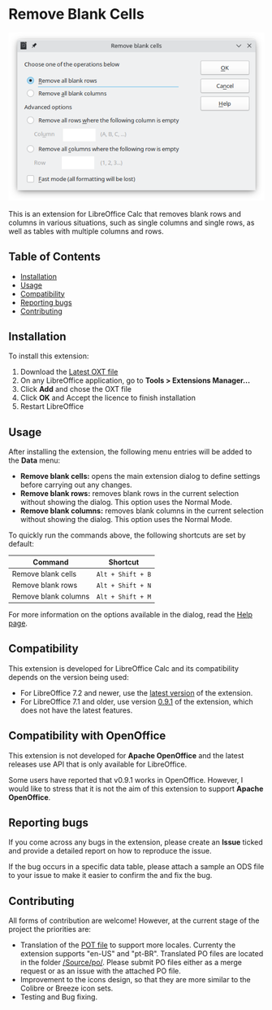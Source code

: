# Remove Blank Cells

![](Documentation/RB_MainDialog.png)

This is an extension for LibreOffice Calc that removes blank rows and columns in various situations, such as single columns and single rows, as well as tables with multiple columns and rows.

## Table of Contents

 * [Installation](#installation)
 * [Usage](#usage)
 * [Compatibility](#compatibility)
 * [Reporting bugs](#reporting-bugs)
 * [Contributing](#contributing)

## Installation

To install this extension:

1) Download the [Latest OXT file](https://github.com/rafaelhlima/remove_blank_cells/releases/latest)
2) On any LibreOffice application, go to **Tools > Extensions Manager...**
3) Click **Add** and chose the OXT file
4) Click **OK** and Accept the licence to finish installation
5) Restart LibreOffice

## Usage

After installing the extension, the following menu entries will be added to the **Data** menu:

* **Remove blank cells:** opens the main extension dialog to define settings before carrying out any changes.
* **Remove blank rows:** removes blank rows in the current selection without showing the dialog. This option uses the Normal Mode.
* **Remove blank columns:** removes blank columns in the current selection without showing the dialog. This option uses the Normal Mode.

To quickly run the commands above, the following shortcuts are set by default:

| Command | Shortcut |
| --- | --- |
| Remove blank cells | `Alt + Shift + B` |
| Remove blank rows | `Alt + Shift + N` |
| Remove blank columns | `Alt + Shift + M` |

For more information on the options available in the dialog, read the [Help page](Documentation/ExtensionHelp.md).

## Compatibility

This extension is developed for LibreOffice Calc and its compatibility depends on the version being used:

* For LibreOffice 7.2 and newer, use the [latest version](https://github.com/rafaelhlima/remove_blank_cells/releases/latest) of the extension.
* For LibreOffice 7.1 and older, use version [0.9.1](https://github.com/rafaelhlima/remove_blank_cells/releases/tag/v0.9.1) of the extension, which does not have the latest features.

## Compatibility with OpenOffice

This extension is not developed for **Apache OpenOffice** and the latest releases use API that is only available for LibreOffice.

Some users have reported that v0.9.1 works in OpenOffice. However, I would like to stress that it is not the aim of this extension to support **Apache OpenOffice**.

## Reporting bugs

If you come across any bugs in the extension, please create an **Issue** ticked and provide a detailed report on how to reproduce the issue.

If the bug occurs in a specific data table, please attach a sample an ODS file to your issue to make it easier to confirm the and fix the bug.

## Contributing

All forms of contribution are welcome! However, at the current stage of the project the priorities are:

* Translation of the [POT file](Translation/rb_strings.pot) to support more locales. Currenty the extension supports "en-US" and "pt-BR". Translated PO files are located in the folder [/Source/po/](Source/po/). Please submit PO files either as a merge request or as an issue with the attached PO file.
* Improvement to the icons design, so that they are more similar to the Colibre or Breeze icon sets.
* Testing and Bug fixing.
